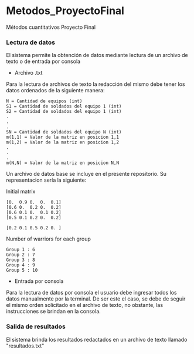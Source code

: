 # Metodos_ProyectoFinal
Métodos cuantitativos Proyecto Final

### Lectura de datos
El sistema permite la obtención de datos mediante lectura de un archivo de texto o de entrada por consola

- Archivo .txt

Para la lectura de archivos de texto la redacción del mismo debe tener los datos ordenados de la siguiente manera:
    
    N = Cantidad de equipos (int)    
    S1 = Cantidad de soldados del equipo 1 (int)    
    S2 = Cantidad de soldados del equipo 1 (int)    
    .    
    .    
    .    
    SN = Cantidad de soldados del equipo N (int)    
    m(1,1) = Valor de la matriz en posicion 1,1    
    m(1,2) = Valor de la matriz en posicion 1,2    
    .    
    .   
    .    
    m(N,N) = Valor de la matriz en posicion N,N

Un archivo de datos base se incluye en el presente repositorio. Su representacion sería la siguiente:

Initial matrix 
    
    [0.  0.9 0.  0.  0.1]
    [0.6 0.  0.2 0.  0.2]
    [0.6 0.1 0.  0.1 0.2]
    [0.5 0.1 0.2 0.  0.2]

    [0.2 0.1 0.5 0.2 0. ]

Number of warriors for each group 

    Group 1 : 6
    Group 2 : 7
    Group 3 : 8
    Group 4 : 9
    Group 5 : 10

- Entrada por consola

Para la lectura de datos por consola el usuario debe ingresar todos los datos manualmente por la terminal. De ser este el caso, se debe de seguir el mismo orden solicitado en el archivo de texto, no obstante, las instrucciones se brindan en la consola.

### Salida de resultados
El sistema brinda los resultados redactados en un archivo de texto llamado "resultados.txt"


